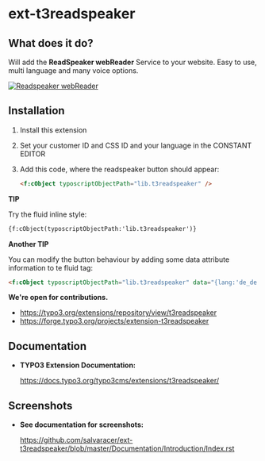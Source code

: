 # ext-t3readspeaker


## What does it do?

Will add the **ReadSpeaker webReader** Service to your website. Easy to use, multi language and many voice options.

[![Readspeaker webReader](http://img-ak.verticalresponse.com/media/f/3/a/f3a027ab0e/32430ba437/59fd45a3d7/library/ReadSpeaker-webReader-video-screenshot.jpg)](https://www.youtube.com/watch?v=zMtpLuOJ3m8)


## Installation

1.  Install this extension
2.  Set your customer ID and CSS ID and your language in the CONSTANT EDITOR
3.  Add this code, where the readspeaker button should appear:

    ```html
    <f:cObject typoscriptObjectPath="lib.t3readspeaker" />
    ```


**TIP**

Try the fluid inline style:

```html
{f:cObject(typoscriptObjectPath:'lib.t3readspeaker')}
```

**Another TIP**

You can modify the button behaviour by adding some data attribute information to te fluid tag:

```html
<f:cObject typoscriptObjectPath="lib.t3readspeaker" data="{lang:'de_de',readid:'content123',urlencoded:''}" />
```

**We're open for contributions.**

- https://typo3.org/extensions/repository/view/t3readspeaker
- https://forge.typo3.org/projects/extension-t3readspeaker


## Documentation

-   **TYPO3 Extension Documentation:**

    https://docs.typo3.org/typo3cms/extensions/t3readspeaker/

## Screenshots

-   **See documentation for screenshots:**

    https://github.com/salvaracer/ext-t3readspeaker/blob/master/Documentation/Introduction/Index.rst

